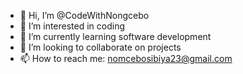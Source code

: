 - 👋 Hi, I’m @CodeWithNongcebo
- 👀 I’m interested in coding
- 🌱 I’m currently learning software development
- 💞️ I’m looking to collaborate on projects
- 📫 How to reach me: nomcebosibiya23@gmail.com

<!---
CodeWithNongcebo/CodeWithNongcebo is a ✨ special ✨ repository because its `README.md` (this file) appears on your GitHub profile.
You can click the Preview link to take a look at your changes.
--->
